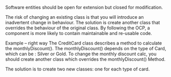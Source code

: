  Software entities should be open for extension but closed for modification.

The risk of changing an existing class is that you will introduce  an inadvertent change in behaviour. The solution is create another class that overrides the behaviour of  the original class. By following the OCP, a component is more likely to contain maintainable and re-usable code.

Example – right way
The CreditCard class describes a method to calculate the monthlyDiscount(). The monthlyDiscount() depends on the type of Card, which can be : Silver or Gold. To change the monthly discount calc, you should create another class which overrides the monthlyDiscount() Method.

The solution is to create two new classes: one for each type of card.
